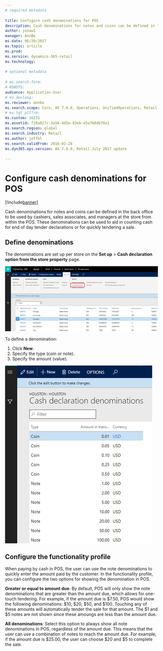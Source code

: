 ```yaml
---
# required metadata

title: Configure cash denominations for POS
description: Cash denominations for notes and coins can be defined in the back office to be used by cashiers, sales associates, and managers at the store from within the POS.
author: josaw1
manager: AnnBe
ms.date: 06/20/2017
ms.topic: article
ms.prod: 
ms.service: dynamics-365-retail
ms.technology: 

# optional metadata

# ms.search.form: 
# ROBOTS: 
audience: Application User
# ms.devlang: 
ms.reviewer: annbe
ms.search.scope: Core, AX 7.0.0, Operations, UnifiedOperations, Retail
# ms.tgt_pltfrm: 
ms.custom: 16231
ms.assetid: f28a827c-3a50-4d5e-83eb-e5a768db70a1
ms.search.region: global
ms.search.industry: Retail
ms.author: jeffbl
ms.search.validFrom: 2016-02-28
ms.dyn365.ops.version: AX 7.0.0, Retail July 2017 update

---
```


# Configure cash denominations for POS

[!include[banner](includes/banner.md)]

Cash denominations for notes and coins can be defined in the back office to be used by cashiers, sales associates, and managers at the store from within the POS. These denominations can be used to aid in counting cash for end of day tender declarations or for quickly tendering a sale.

## Define denominations
The denominations are set up per store on the **Set up** > **Cash declaration option from the store property** page. 

![cash denominations](./media/image1-denomination.png)

To define a denomination:
1. Click **New**.
1. Specify the type (coin or note).
1. Specify the amount (value).

![cash denominations](./media/image2-denomination.png)

## Configure the functionality profile
When paying by cash in POS, the user can use the note denominations to quickly enter the amount paid by the customer. In the functionality profile, you can configure the two options for showing the denomination in POS.

**Greater or equal to amount due**: By default, POS will only show the note denominations that are greater than the amount due, which allows for one-touch tendering. For example, if the amount due is $7.50, POS would show the following denominations: $10, $20, $50, and $100. Touching any of these amounts will automatically tender the sale for that amount. The $1 and $5 notes are not shown since these amoungs are less than the amount due.

**All denominations**: Select this option to always show all note denominations in POS, regardless of the amount due. This means that the user can use a combination of notes to reach the amount due. For example, if the amount due is $25.00, the user can choose $20 and $5 to complete the sale.
